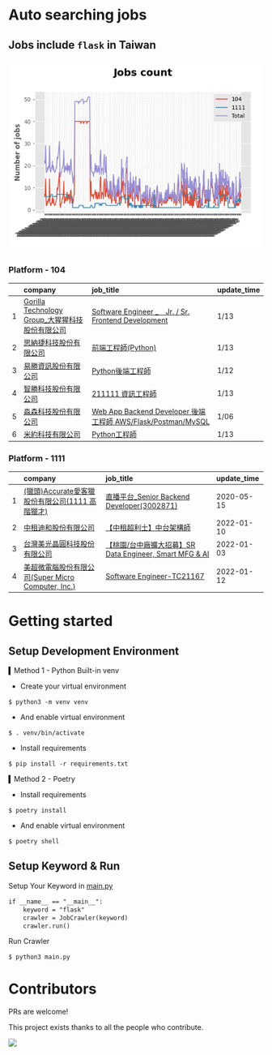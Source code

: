 # Auto searching jobs

## Jobs include `flask` in Taiwan 

 ![image](./doc/plot_img.jpg)


### Platform - 104


|    | company                                                                                                | job_title                                                                                                                | update_time   |
|---:|:-------------------------------------------------------------------------------------------------------|:-------------------------------------------------------------------------------------------------------------------------|:--------------|
|  1 | [Gorilla Technology Group_大猩猩科技股份有限公司](https://www.104.com.tw/company/wilokdc?jobsource=jolist_b_date) | [Software Engineer _　Jr. / Sr. Frontend Development](https://www.104.com.tw/job/6o30x?jobsource=jolist_b_date)           | 1/13          |
|  2 | [思納捷科技股份有限公司](https://www.104.com.tw/company/1a2x6bk977?jobsource=jolist_b_date)                       | [前端工程師(Python)](https://www.104.com.tw/job/7g8nn?jobsource=jolist_b_date)                                                | 1/13          |
|  3 | [易勝資訊股份有限公司](https://www.104.com.tw/company/1a2x6bj8og?jobsource=jolist_d_relevance)                   | [Python後端工程師](https://www.104.com.tw/job/76vbt?jobsource=jolist_d_relevance)                                             | 1/12          |
|  4 | [智勝科技股份有限公司](https://www.104.com.tw/company/10ukqxdc?jobsource=jolist_b_date)                          | [211111 資訊工程師](https://www.104.com.tw/job/7gnhc?jobsource=jolist_b_date)                                                 | 1/13          |
|  5 | [淼森科技股份有限公司](https://www.104.com.tw/company/1a2x6blm7t?jobsource=jolist_d_relevance)                   | [Web App Backend Developer 後端工程師 AWS/Flask/Postman/MySQL](https://www.104.com.tw/job/7a7i3?jobsource=jolist_d_relevance) | 1/06          |
|  6 | [米約科技有限公司](https://www.104.com.tw/company/1a2x6bl97m?jobsource=jolist_b_date)                          | [Python工程師](https://www.104.com.tw/job/6zey2?jobsource=jolist_b_date)                                                    | 1/13          |

### Platform - 1111


|    | company                                                                          | job_title                                                                             | update_time   |
|---:|:---------------------------------------------------------------------------------|:--------------------------------------------------------------------------------------|:--------------|
|  1 | [(獵頭)Accurate愛客獵股份有限公司(1111 高階獵才)](https://www.1111.com.tw/corp/69647966/)       | [直播平台_Senior Backend Developer(3002871)](https://www.1111.com.tw/job/85960420/)       | 2020-05-15    |
|  2 | [中租迪和股份有限公司](https://www.1111.com.tw/corp/2850037/)                              | [【中租超利士】中台架構師](https://www.1111.com.tw/job/97507405/)                                 | 2022-01-10    |
|  3 | [台灣美光晶圓科技股份有限公司](https://www.1111.com.tw/corp/9622349/)                          | [【桃園/台中廠擴大招募】SR Data Engineer, Smart MFG & AI](https://www.1111.com.tw/job/97430508/) | 2022-01-03    |
|  4 | [美超微電腦股份有限公司(Super Micro Computer, Inc.)](https://www.1111.com.tw/corp/9530088/) | [Software Engineer-TC21167](https://www.1111.com.tw/job/98544764/)                    | 2022-01-12    |



# Getting started
## Setup Development Environment
▍Method 1 - Python Built-in venv

- Create your virtual environment
```
$ python3 -m venv venv
```
- And enable virtual environment
```
$ . venv/bin/activate
```
- Install requirements
```
$ pip install -r requirements.txt 
```

▍Method 2 - Poetry
- Install requirements
```
$ poetry install
```
- And enable virtual environment
```
$ poetry shell
```

## Setup Keyword & Run

Setup Your Keyword in [main.py](./main.py#L88)
```
if __name__ == "__main__":
    keyword = "flask"
    crawler = JobCrawler(keyword)
    crawler.run()
```

Run Crawler
```
$ python3 main.py
```

# Contributors
PRs are welcome!

This project exists thanks to all the people who contribute.

<a href="https://github.com/hsuanchi/auto-search-flask-job/graphs/contributors">
  <img src="https://contrib.rocks/image?repo=hsuanchi/auto-search-flask-job"/>
</a>
